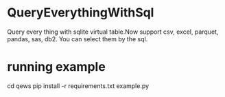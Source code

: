 # QueryEverythingWithSql
Query every thing with sqlite virtual table.Now support csv, excel, parquet, pandas, sas, db2. You can select them by the sql.

# running example
cd qews
pip install -r requirements.txt
example.py

